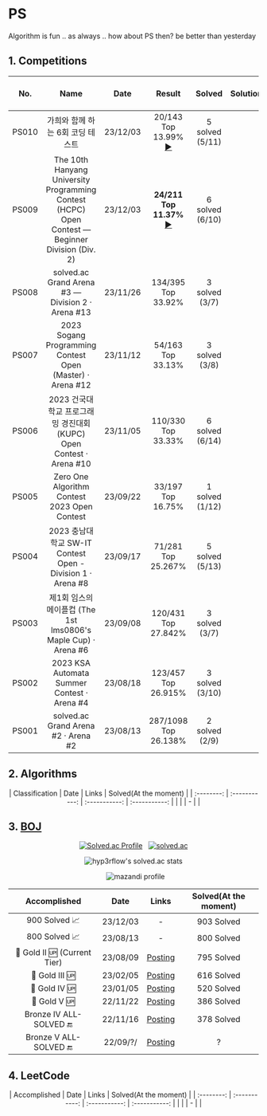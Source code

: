 # PS
Algorithm is fun .. as always .. how about PS then? be better than yesterday

## 1. Competitions

<div align="center", class="contest">

| No. | Name | Date | Result | Solved | Solutions | (solved.ac Arena Rating) | Info |
| :--------: | :-----------: | :-----------: | :-----------: | :-----------: | :-----------: | :-----------: | :-----------: |
| PS010 | 가희와 함께 하는 6회 코딩 테스트 | 23/12/03 | 20/143 <br>Top 13.99% <br> [▶️](https://www.acmicpc.net/contest/board/1201) | 5 solved<br>(5/11) | | - | [▶️](https://www.acmicpc.net/contest/view/1201) |
| PS009 | The 10th Hanyang University Programming Contest (HCPC) Open Contest — Beginner Division (Div. 2) | 23/12/03 | <b>24/211 <br>Top 11.37%</b><br>[▶️](https://scoreboard.solved.ac/?contestId=1204) | 6 solved<br>(6/10)| | S+(1891) | [▶️](https://www.acmicpc.net/contest/view/1204) |
| PS008 | solved.ac Grand Arena #3 — Division 2 · Arena #13 | 23/11/26 | 134/395 <br>Top 33.92% | 3 solved<br>(3/7)| | S(1633) | [▶️](https://www.acmicpc.net/contest/view/1198) |
| PS007 | 2023 Sogang Programming Contest Open (Master) · Arena #12 | 23/11/12 | 54/163 <br>Top 33.13% | 3 solved<br>(3/8)| | S(1654) | [▶️](https://www.acmicpc.net/contest/view/1159) |
| PS006 | 2023 건국대학교 프로그래밍 경진대회 (KUPC) Open Contest · Arena #10 | 23/11/05 | 110/330 <br>Top 33.33% | 6 solved<br>(6/14)| | S(1636) | [▶️](https://www.acmicpc.net/contest/view/1173) |
| PS005 | Zero One Algorithm Contest 2023 Open Contest | 23/09/22 | 33/197<br>Top 16.75% | 1 solved<br>(1/12)| | - | [▶️](https://www.acmicpc.net/contest/view/1124) |
| PS004 | 2023 충남대학교 SW-IT Contest Open - Division 1 · Arena #8 | 23/09/17 | 71/281<br>Top 25.267% | 5 solved<br>(5/13)|  | S(1731)| [▶️](https://www.acmicpc.net/contest/view/1120) |
| PS003 | 제1회 임스의 메이플컵 (The 1st lms0806's Maple Cup) · Arena #6 | 23/09/08 | 120/431<br>Top 27.842% | 3 solved<br>(3/7) | | S(1726) | [▶️](https://www.acmicpc.net/contest/view/1088) |
| PS002 | 2023 KSA Automata Summer Contest · Arena #4 | 23/08/18 | 123/457<br>Top 26.915% | 3 solved<br>(3/10) | | S(1738) | [▶️](https://www.acmicpc.net/contest/view/1086) |
| PS001 | solved.ac Grand Arena #2 · Arena #2 | 23/08/13 | 287/1098<br>Top 26.138% | 2 solved<br>(2/9) |  | S(1700) | [▶️](https://www.acmicpc.net/contest/view/1077) |

</div>

## 2. Algorithms

<div align="center", class="algo">
| Classification | Date | Links | Solved(At the moment) |
| :--------: | :-----------: | :-----------: | :-----------: |
|  |  | - |  |
</div>

## 3. [BOJ](https://www.acmicpc.net/)

<div align="center">

 [![Solved.ac Profile](http://mazassumnida.wtf/api/v2/generate_badge?boj=harry0558)](https://solved.ac/harry0558/)
&nbsp; [![solved.ac](https://solvedac.junah.dev/v1/generate_badge?handle=harry0558)](https://solved.ac/profile/harry0558/arena)

![hyp3rflow's solved.ac stats](https://github-readme-solvedac.hyp3rflow.vercel.app/api/?handle=harry0558)

&nbsp; ![mazandi profile](http://mazandi.herokuapp.com/api?handle=harry0558&theme=warm)

</div>

<div align="center", class="boj">

| Accomplished | Date | Links | Solved(At the moment) |
| :--------: | :-----------: | :-----------: | :-----------: |
| 900 Solved 📈 | 23/12/03 | - | 903 Solved |
| 800 Solved 📈 | 23/08/13 | - | 800 Solved |
| 🥇 Gold II 🆙 (Current Tier) | 23/08/09  | [Posting](https://blog.naver.com/harry0558/223181417972) | 795 Solved |
| 🥇 Gold III 🆙 | 23/02/05 | [Posting](https://blog.naver.com/harry0558/223006274400) | 616 Solved |
| 🥇 Gold IV 🆙 | 23/01/05 | [Posting](https://blog.naver.com/harry0558/222977211082) | 520 Solved |
| 🥇 Gold V 🆙 | 22/11/22 | [Posting](https://blog.naver.com/harry0558/222935569578) | 386 Solved |
| Bronze IV ALL-SOLVED 🔚 | 22/11/16 | [Posting](https://blog.naver.com/harry0558/222932053826) | 378 Solved |
| Bronze V ALL-SOLVED 🔚 | 22/09/?/ | [Posting](https://blog.naver.com/harry0558/222917719130) | ? |


</div>

## 4. LeetCode

<div align="center", class="boj">
| Accomplished | Date | Links | Solved(At the moment) |
| :--------: | :-----------: | :-----------: | :-----------: |
|  |  | - |  |
</div>











